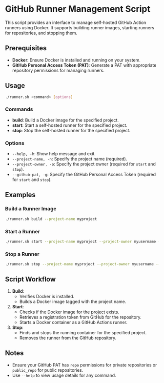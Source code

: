 # GitHub Runner Management Script

This script provides an interface to manage self-hosted GitHub Action runners using Docker. It supports building runner images, starting runners for repositories, and stopping them.

## Prerequisites

- **Docker**: Ensure Docker is installed and running on your system.
- **GitHub Personal Access Token (PAT)**: Generate a PAT with appropriate repository permissions for managing runners.

## Usage

```bash
./runner.sh <command> [options]
```

### Commands

- **build**: Build a Docker image for the specified project.
- **start**: Start a self-hosted runner for the specified project.
- **stop**: Stop the self-hosted runner for the specified project.

### Options

- `--help, -h`: Show help message and exit.
- `--project-name, -n`: Specify the project name (required).
- `--project-owner, -o`: Specify the project owner (required for `start` and `stop`).
- `--github-pat, -g`: Specify the GitHub Personal Access Token (required for `start` and `stop`).

## Examples

### Build a Runner Image
```bash
./runner.sh build --project-name myproject
```

### Start a Runner
```bash
./runner.sh start --project-name myproject --project-owner myusername --github-pat mygithubpat
```

### Stop a Runner
```bash
./runner.sh stop --project-name myproject --project-owner myusername --github-pat mygithubpat
```

## Script Workflow

1. **Build**:
    - Verifies Docker is installed.
    - Builds a Docker image tagged with the project name.
2. **Start**:
    - Checks if the Docker image for the project exists.
    - Retrieves a registration token from GitHub for the repository.
    - Starts a Docker container as a GitHub Actions runner.
3. **Stop**:
    - Finds and stops the running container for the specified project.
    - Removes the runner from the GitHub repository.

## Notes

- Ensure your GitHub PAT has `repo` permissions for private repositories or `public_repo` for public repositories.
- Use `--help` to view usage details for any command.
